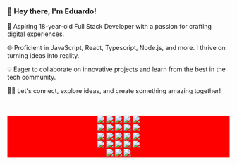 ### 👋 Hey there, I'm Eduardo!

🚀 Aspiring 18-year-old Full Stack Developer with a passion for crafting digital experiences.

🌐 Proficient in JavaScript, React, Typescript, Node.js, and more. I thrive on turning ideas into reality.

💡 Eager to collaborate on innovative projects and learn from the best in the tech community.

👨‍💻 Let's connect, explore ideas, and create something amazing together! 

<br>
<br>
<div align="center" style="background-color:red">
    <img src="https://img.shields.io/badge/JavaScript-323330?style=for-the-badge&logo=javascript&logoColor=F7DF1E" />
    <img src="https://img.shields.io/badge/TypeScript-007ACC?style=for-the-badge&logo=typescript&logoColor=white" />
    <img src="https://img.shields.io/badge/Node.js-43853D?style=for-the-badge&logo=node.js&logoColor=white" />
    <img src="https://img.shields.io/badge/HTML5-E34F26?style=for-the-badge&logo=html5&logoColor=white" />
     <img src="https://img.shields.io/badge/CSS3-1572B6?style=for-the-badge&logo=css3&logoColor=white" />
    <br />
    <img src="https://img.shields.io/badge/React-20232A?style=for-the-badge&logo=react&logoColor=61DAFB"/>
    <img src="https://img.shields.io/badge/Express.js-404D59?style=for-the-badge&logo=express&logoColor=white" />
    <img src="https://img.shields.io/badge/Material--UI-0081CB?style=for-the-badge&logo=mui&logoColor=white"/>
    <img src="https://img.shields.io/badge/Redux-593D88?style=for-the-badge&logo=redux&logoColor=white"/>
    <img src="https://img.shields.io/badge/styled--components-DB7093?style=for-the-badge&logo=styled-components&logoColor=white"/>
    <br />
    <img src="https://img.shields.io/badge/sequelize-323330?style=for-the-badge&logo=sequelize&logoColor=blue"/>
     <img src="https://img.shields.io/badge/Mongoose-43853D?style=for-the-badge"/>
    <img src="https://img.shields.io/badge/MongoDB-4EA94B?style=for-the-badge&logo=mongodb&logoColor=white" />
    <img src="https://img.shields.io/badge/MariaDB-003545?style=for-the-badge&logo=mariadb&logoColor=white" />
     <img src="https://img.shields.io/badge/MySQL-005C84?style=for-the-badge&logo=mysql&logoColor=white" >
    <br />
    <img src="https://img.shields.io/badge/Visual_Studio_Code-0078D4?style=for-the-badge&logo=visual%20studio%20code&logoColor=white" />
    <img src="https://img.shields.io/badge/eslint-3A33D1?style=for-the-badge&logo=eslint&logoColor=white" />
    <img src="https://img.shields.io/badge/prettier-1A2C34?style=for-the-badge&logo=prettier&logoColor=F7BA3E" />
    <img src="https://img.shields.io/badge/GIT-E44C30?style=for-the-badge&logo=git&logoColor=white" />
    <img src="https://img.shields.io/badge/Nginx-black?style=for-the-badge&logo=nginx&logoColor=009639" />
    <br />
    <img src="https://img.shields.io/badge/Windows-black?style=for-the-badge&logo=windows&logoColor=0174CF" />
    <img src="https://img.shields.io/badge/Linux-FCC624?style=for-the-badge&logo=linux&logoColor=black" />
    <img src="https://img.shields.io/badge/Pm2-black?style=for-the-badge&logo=packagemaneger&logoColor=white" />
</div>
